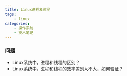 ```yaml
---
title: Linux进程和线程
tags: 
    - linux
categories:
    - 操作系统
    - 技术笔记
---
```


### 问题
- Linux系统中，进程和线程的区别？
- Linux系统中，进程和线程的效率差别大不大，如何验证？